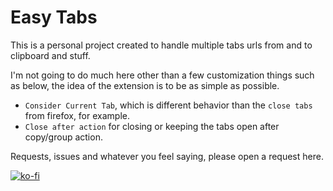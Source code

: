 # Easy Tabs

This is a personal project created to handle multiple tabs urls from and to clipboard and stuff.

I'm not going to do much here other than a few customization things such as below, the idea of the extension is to be as simple as possible.

- `Consider Current Tab`, which is different behavior than the `close tabs` from firefox, for example.
- `Close after action` for closing or keeping the tabs open after copy/group action.

Requests, issues and whatever you feel saying, please open a request here. 

[![ko-fi](https://ko-fi.com/img/githubbutton_sm.svg)](https://ko-fi.com/L4L1JXUQN)